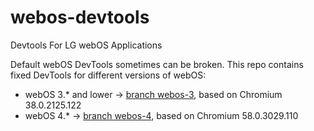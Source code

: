 # webos-devtools
Devtools For LG webOS Applications

Default webOS DevTools sometimes can be broken. This repo contains fixed DevTools for different versions of webOS:
- webOS 3.* and lower -> [branch webos-3](tree/webos-3), based on Chromium 38.0.2125.122
- webOS 4.* -> [branch webos-4](tree/webos-4), based on Chromium 58.0.3029.110
